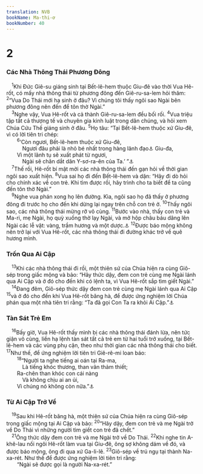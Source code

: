 ```yaml
---
translation: NVB
bookName: Ma-thi-ơ 
bookNumber: 40
---
```


<div class="title"><h1>2</h1><h3>Các Nhà Thông Thái Phương Đông </h3></div>
<span class="verse mat_2_1"> <sup>1</sup>Khi Đức Giê-su giáng sinh tại Bết-lê-hem thuộc Giu-đê vào thời Vua Hê-rốt, có mấy nhà thông thái từ phương đông đến Giê-ru-sa-lem hỏi thăm: </span>
<span class="verse mat_2_2"><sup>2</sup>“Vua Do Thái mới hạ sinh ở đâu? Vì chúng tôi thấy ngôi sao Ngài bên phương đông nên đến để tôn thờ Ngài.” <br/></span>
<span class="verse mat_2_3"> <sup>3</sup>Nghe vậy, Vua Hê-rốt và cả thành Giê-ru-sa-lem đều bối rối. </span>
<span class="verse mat_2_4"><sup>4</sup>Vua triệu tập tất cả thượng tế và chuyên gia kinh luật trong dân chúng, và hỏi xem Chúa Cứu Thế giáng sinh ở đâu. </span>
<span class="verse mat_2_5"><sup>5</sup>Họ tâu: “Tại Bết-lê-hem thuộc xứ Giu-đê, vì có lời tiên tri chép: <br/></span>
<span class="verse mat_2_6">  <sup>6</sup>‘Còn ngươi, Bết-lê-hem thuộc xứ Giu-đê, <br/>   Ngươi đâu phải là nhỏ bé nhất trong hàng lãnh đạo<a data-toggle="tooltip" data-placement="bottom" title="Ctd: Hoàng tử">⚓</a> Giu-đa, <br/>  Vì một lãnh tụ sẽ xuất phát từ ngươi, <br/>   Ngài sẽ chăn dắt dân Y-sơ-ra-ên của Ta.’ ”<a data-toggle="tooltip" data-placement="bottom" title="Mi 5:2">⚓</a><br/></span>
<span class="verse mat_2_7"> <sup>7</sup>Thế rồi, Hê-rốt bí mật mời các nhà thông thái đến gạn hỏi về thời gian ngôi sao xuất hiện. </span>
<span class="verse mat_2_8"><sup>8</sup>Vua sai họ đi đến Bết-lê-hem và dặn: “Hãy đi dò hỏi cho chính xác về con trẻ. Khi tìm được rồi, hãy trình cho ta biết để ta cũng đến tôn thờ Ngài.” <br/></span>
<span class="verse mat_2_9"> <sup>9</sup>Nghe vua phán xong họ lên đường. Kìa, ngôi sao họ đã thấy ở phương đông đi trước họ cho đến khi dừng lại ngay trên chỗ con trẻ ở. </span>
<span class="verse mat_2_10"><sup>10</sup>Thấy ngôi sao, các nhà thông thái mừng rỡ vô cùng. </span>
<span class="verse mat_2_11"><sup>11</sup>Bước vào nhà, thấy con trẻ và Ma-ri, mẹ Ngài, họ quỳ xuống thờ lạy Ngài, và mở hộp châu báu dâng lên Ngài các lễ vật: vàng, trầm hương và một dược.<a data-toggle="tooltip" data-placement="bottom" title="Nhựa cây mật-nhi-lạp">⚓</a></span>
<span class="verse mat_2_12"><sup>12</sup>Được báo mộng không nên trở lại với Vua Hê-rốt, các nhà thông thái đi đường khác trở về quê hương mình. <br/></span>
<div class="title"><h3>Trốn Qua Ai Cập </h3></div>
<span class="verse mat_2_13"> <sup>13</sup>Khi các nhà thông thái đi rồi, một thiên sứ của Chúa hiện ra cùng Giô-sép trong giấc mộng và bảo: “Hãy thức dậy, đem con trẻ cùng mẹ Ngài lánh qua Ai Cập và ở đó cho đến khi có lệnh ta, vì Vua Hê-rốt sắp tìm giết Ngài.” <br/></span>
<span class="verse mat_2_14"> <sup>14</sup>Đang đêm, Giô-sép thức dậy đem con trẻ cùng mẹ Ngài lánh qua Ai Cập </span>
<span class="verse mat_2_15"><sup>15</sup>và ở đó cho đến khi Vua Hê-rốt băng hà, để được ứng nghiệm lời Chúa phán qua một nhà tiên tri rằng: “Ta đã gọi Con Ta ra khỏi Ai Cập.”<a data-toggle="tooltip" data-placement="bottom" title="Ôsê 11:1">⚓</a><br/></span>
<div class="title"><h3>Tàn Sát Trẻ Em </h3></div>
<span class="verse mat_2_16"> <sup>16</sup>Bấy giờ, Vua Hê-rốt thấy mình bị các nhà thông thái đánh lừa, nên tức giận vô cùng, liền hạ lệnh tàn sát tất cả trẻ em từ hai tuổi trở xuống, tại Bết-lê-hem và các vùng phụ cận, theo như thời gian các nhà thông thái cho biết. </span>
<span class="verse mat_2_17"><sup>17</sup>Như thế, để ứng nghiệm lời tiên tri Giê-rê-mi loan báo: <br/></span>
<span class="verse mat_2_18">  <sup>18</sup>“Người ta nghe tiếng ai oán tại Ra-ma, <br/>   Là tiếng khóc thương, than vãn thảm thiết; <br/>  Ra-chên than khóc con cái nàng <br/>   Và không chịu ai an ủi, <br/>  Vì chúng nó không còn nữa.”<a data-toggle="tooltip" data-placement="bottom" title="Giê 31:15">⚓</a><br/></span>
<div class="title"><h3>Từ Ai Cập Trở Về </h3></div>
<span class="verse mat_2_19"> <sup>19</sup>Sau khi Hê-rốt băng hà, một thiên sứ của Chúa hiện ra cùng Giô-sép trong giấc mộng tại Ai Cập và bảo: </span>
<span class="verse mat_2_20"><sup>20</sup>“Hãy dậy, đem con trẻ và mẹ Ngài trở về Do Thái vì những người tìm giết con trẻ đã chết.” <br/></span>
<span class="verse mat_2_21"> <sup>21</sup>Ông thức dậy đem con trẻ và mẹ Ngài trở về Do Thái. </span>
<span class="verse mat_2_22"><sup>22</sup>Khi nghe tin A-khê-lau nối ngôi Hê-rốt làm vua tại Giu-đê, ông sợ không dám về đó, và được báo mộng, ông đi qua xứ Ga-li-lê. </span>
<span class="verse mat_2_23"><sup>23</sup>Giô-sép về trú ngụ tại thành Na-xa-rét. Như thế để được ứng nghiệm lời tiên tri rằng: <br/>  “Ngài sẽ được gọi là người Na-xa-rét.” <br/></span>
